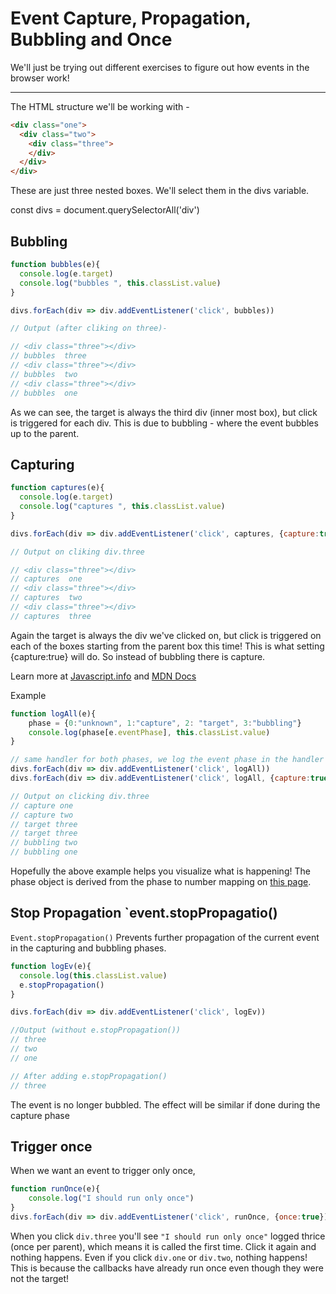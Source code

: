 # Event Capture, Propagation, Bubbling and Once

We'll just be trying out different exercises to figure out how events in the browser work!

---

The HTML structure we'll be working with -

```HTML
<div class="one">
  <div class="two">
    <div class="three">
    </div>
  </div>
</div>
```

These are just three nested boxes. We'll select them in the divs variable.

const divs = document.querySelectorAll('div')

## Bubbling

```Javascript
function bubbles(e){
  console.log(e.target)
  console.log("bubbles ", this.classList.value)
}

divs.forEach(div => div.addEventListener('click', bubbles))

// Output (after cliking on three)-

// <div class=​"three">​​</div>​
// bubbles  three
// <div class=​"three">​​</div>​
// bubbles  two
// <div class=​"three">​​</div>​
// bubbles  one
```

As we can see, the target is always the third div (inner most box), but click is triggered for each div. This is due to bubbling - where the event bubbles up to the parent.

## Capturing

```Javascript
function captures(e){
  console.log(e.target)
  console.log("captures ", this.classList.value)
}

divs.forEach(div => div.addEventListener('click', captures, {capture:true}))

// Output on cliking div.three

// <div class=​"three">​​</div>​
// captures  one
// <div class=​"three">​​</div>​
// captures  two
// <div class=​"three">​​</div>​
// captures  three
```

Again the target is always the div we've clicked on, but click is triggered on each of the boxes starting from the parent box this time! This is what setting {capture:true} will do. So instead of bubbling there is capture.

Learn more at [Javascript.info](https://javascript.info/bubbling-and-capturing) and [MDN Docs](https://developer.mozilla.org/en-US/docs/Learn/JavaScript/Building_blocks/Events#bubbling_and_capturing_explained)

Example

```Javascript
function logAll(e){
    phase = {0:"unknown", 1:"capture", 2: "target", 3:"bubbling"}
    console.log(phase[e.eventPhase], this.classList.value)
}

// same handler for both phases, we log the event phase in the handler
divs.forEach(div => div.addEventListener('click', logAll))
divs.forEach(div => div.addEventListener('click', logAll, {capture:true}))

// Output on clicking div.three
// capture one
// capture two
// target three
// target three
// bubbling two
// bubbling one
```

Hopefully the above example helps you visualize what is happening! The phase object is derived from the phase to number mapping on [this page](https://developer.mozilla.org/en-US/docs/Web/API/Event/eventPhase).

## Stop Propagation `event.stopPropagatio()

`Event.stopPropagation()` Prevents further propagation of the current event in the capturing and bubbling phases.

```Javascript
function logEv(e){
  console.log(this.classList.value)
  e.stopPropagation()
}

divs.forEach(div => div.addEventListener('click', logEv))

//Output (without e.stopPropagation())
// three
// two
// one

// After adding e.stopPropagation()
// three
```

The event is no longer bubbled. The effect will be similar if done during the capture phase

## Trigger once

When we want an event to trigger only once,

```Javascript
function runOnce(e){
    console.log("I should run only once")
}
divs.forEach(div => div.addEventListener('click', runOnce, {once:true}))
```

When you click `div.three` you'll see `"I should run only once"` logged thrice (once per parent), which means it is called the first time. Click it again and nothing happens. Even if you click `div.one` or `div.two`, nothing happens! This is because the callbacks have already run once even though they were not the target!
